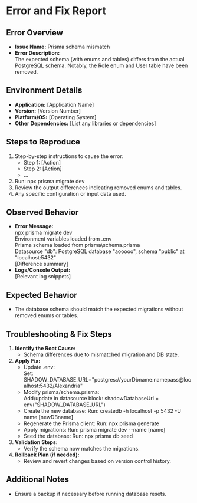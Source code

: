 # Error and Fix Report

## Error Overview
- **Issue Name:** Prisma schema mismatch
- **Error Description:**  
  The expected schema (with enums and tables) differs from the actual PostgreSQL schema. Notably, the Role enum and User table have been removed.

## Environment Details
- **Application:** [Application Name]
- **Version:** [Version Number]
- **Platform/OS:** [Operating System]
- **Other Dependencies:** [List any libraries or dependencies]

## Steps to Reproduce
1. Step-by-step instructions to cause the error:
     - Step 1: [Action]
     - Step 2: [Action]
     - ...
1. Run: npx prisma migrate dev
2. Review the output differences indicating removed enums and tables.
2. Any specific configuration or input data used.

## Observed Behavior
- **Error Message:**  
  npx prisma migrate dev  
  Environment variables loaded from .env  
  Prisma schema loaded from prisma\schema.prisma  
  Datasource "db": PostgreSQL database "aooooo", schema "public" at "localhost:5432"  
  [Difference summary]
- **Logs/Console Output:**  
  [Relevant log snippets]

## Expected Behavior
- The database schema should match the expected migrations without removed enums or tables.

## Troubleshooting & Fix Steps
1. **Identify the Root Cause:**  
   - Schema differences due to mismatched migration and DB state.
2. **Apply Fix:**  
   - Update .env:  
     Set:
     SHADOW_DATABASE_URL="postgres://yourDbname:namepass@localhost:5432/Alexandria"
   - Modify prisma/schema.prisma:  
     Add/update in datasource block:
     shadowDatabaseUrl = env("SHADOW_DATABASE_URL")
   - Create the new database:
     Run:
     createdb -h localhost -p 5432 -U name [newDBname]
   - Regenerate the Prisma client:
     Run:
     npx prisma generate
   - Apply migrations:
     Run:
     prisma migrate dev --name [name]
   - Seed the database:
     Run:
     npx prisma db seed
3. **Validation Steps:**  
   - Verify the schema now matches the migrations.
4. **Rollback Plan (if needed):**  
   - Review and revert changes based on version control history.

## Additional Notes
- Ensure a backup if necessary before running database resets.
